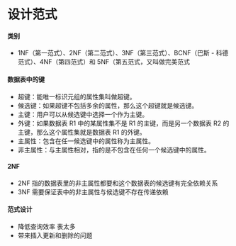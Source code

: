 # 设计范式
#### 类别
* 1NF（第一范式）、2NF（第二范式）、3NF（第三范式）、BCNF（巴斯 - 科德范式）、4NF（第四范式）和 5NF（第五范式，又叫做完美范式

#### 数据表中的键
* 超键：能唯一标识元组的属性集叫做超键。
* 候选键：如果超键不包括多余的属性，那么这个超键就是候选键。
* 主键：用户可以从候选键中选择一个作为主键。
* 外键：如果数据表 R1 中的某属性集不是 R1 的主键，而是另一个数据表 R2 的主键，那么这个属性集就是数据表 R1 的外键。
* 主属性：包含在任一候选键中的属性称为主属性。
* 非主属性：与主属性相对，指的是不包含在任何一个候选键中的属性。

#### 2NF
* 2NF 指的数据表里的非主属性都要和这个数据表的候选键有完全依赖关系
* 3NF 需要保证表中的非主属性与候选键不存在传递依赖

#### 范式设计
* 降低查询效率 表太多
* 带来插入更新和删除的问题

